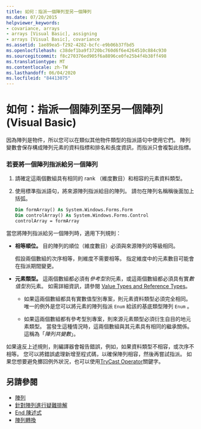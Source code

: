 ```yaml
---
title: 如何：指派一個陣列至另一個陣列
ms.date: 07/20/2015
helpviewer_keywords:
- covariance, arrays
- arrays [Visual Basic], assigning
- arrays [Visual Basic], covariance
ms.assetid: 1ae89ea5-f292-4282-bcfc-e9b06b37fbd5
ms.openlocfilehash: c38def1ba9f3720bc760d6f6e4264510c884c930
ms.sourcegitcommit: f8c270376ed905f6a8896ce0fe25b4f4b38ff498
ms.translationtype: MT
ms.contentlocale: zh-TW
ms.lasthandoff: 06/04/2020
ms.locfileid: "84413075"
---
```

# <a name="how-to-assign-one-array-to-another-array-visual-basic"></a>如何：指派一個陣列至另一個陣列 (Visual Basic)

因為陣列是物件，所以您可以在類似其他物件類型的指派語句中使用它們。 陣列變數會保存構成陣列元素的資料指標和排名和長度資訊，而指派只會複製此指標。

### <a name="to-assign-one-array-to-another-array"></a>若要將一個陣列指派給另一個陣列

1. 請確定這兩個數組具有相同的 rank （維度數目）和相容的元素資料類型。

2. 使用標準指派語句，將來源陣列指派給目的陣列。 請勿在陣列名稱稱後面加上括弧。

    ```vb
    Dim formArray() As System.Windows.Forms.Form
    Dim controlArray() As System.Windows.Forms.Control
    controlArray = formArray
    ```

當您將陣列指派給另一個陣列時，適用下列規則：

- **相等順位。** 目的陣列的順位（維度數目）必須與來源陣列的等級相同。

  假設兩個數組的次序相等，則維度不需要相等。 指定維度中的元素數目可能會在指派期間變更。

- **元素類型。** 這兩個數組都必須有*參考型別*元素，或這兩個數組都必須具有實*數值型別*元素。 如需詳細資訊，請參閱 [Value Types and Reference Types](../data-types/value-types-and-reference-types.md)。

  - 如果這兩個數組都具有實數值型別專案，則元素資料類型必須完全相同。 唯一的例外是您可以將元素的陣列指派 `Enum` 給該的基底類型陣列 `Enum` 。

  - 如果這兩個數組都有參考型別專案，則來源元素類型必須衍生自目的地元素類型。 當發生這種情況時，這兩個數組與其元素具有相同的繼承關係。 這稱為「*陣列共變數*」。

如果違反上述規則，則編譯器會報告錯誤，例如，如果資料類型不相容，或次序不相等。 您可以將錯誤處理新增至程式碼，以確保陣列相容，然後再嘗試指派。 如果您想要避免擲回例外狀況，也可以使用[TryCast Operator](../../../language-reference/operators/trycast-operator.md)關鍵字。

## <a name="see-also"></a>另請參閱

- [陣列](index.md)
- [針對陣列進行疑難排解](troubleshooting-arrays.md)
- [End 陳述式](../../../language-reference/statements/enum-statement.md)
- [陣列轉換](../data-types/array-conversions.md)
